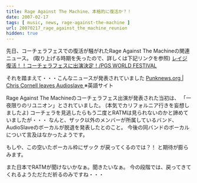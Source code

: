 ```yaml
---
title: Rage Against The Machine、本格的に復活か？！
date: 2007-02-17
tags: [ music, news, rage-against-the-machine ]
url: 20070217_rage_against_the_machine_reunion
hidden: true
---
```

先日、コーチェラフェスでの復活が騒がれたRage Against The Machineの関連ニュース。
(取り上げる時期を失ったので、詳しくは下記リンクを参照)
<a href="http://www.pgslive.com/fes/news13.html">レイジ復活！！コーチェラフェスに出演決定！/PGS WORLD FESTIVAL
</a>

それを踏まえて・・・こんなニュースが発表されていました
<a href="http://www.punknews.org/article/22273">Punknews.org | Chris Cornell leaves Audioslave
</a>※英語サイト
<!--more-->

Rage Against The Machineのコーチェラフェス出演が発表された当初は、 「一夜限りのリユニオン」とされていました。
(本気でカリフォルニア行きを妄想しましたよ)
コーチェラを見逃したらもう二度とRATMは見られないのかと諦めていましたが・・・
なんと、ザック以外のメンバーが所属しているバンド、AudioSlaveのボーカルが脱退を発表したとのこと。
今後の同バンドのボーカルについて言及はなかったようです。

もしや、この空いたボーカル枠にザック が戻ってくるのでは？！
と期待が膨らみます。

また日本でRATMが聞けないかなぁ。聞きたいなぁ。
今の段階では、戻ってきてくれるようただただ祈るのみですね・・・
